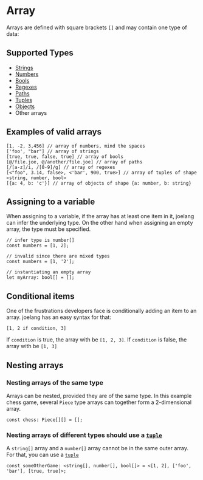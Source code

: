 # Array

Arrays are defined with square brackets `[]` and may contain one type of data:

## Supported Types

- [Strings](string.md)
- [Numbers](number.md)
- [Bools](bool.md)
- [Regexes](regex.md)
- [Paths](path.md)
- [Tuples](tuple.md)
- [Objects](object.md)
- Other arrays

## Examples of valid arrays

```
[1, -2, 3,456] // array of numbers, mind the spaces
['foo', "bar"] // array of strings
[true, true, false, true] // array of bools
[@/file.joe, @/another/file.joe] // array of paths
[/[a-z]/i, /[0-9]/g] // array of regexes
[<"foo", 3.14, false>, <'bar', 900, true>] // array of tuples of shape <string, number, bool>
[{a: 4, b: 'c'}] // array of objects of shape {a: number, b: string}
```

## Assigning to a variable

When assigning to a variable, if the array has at least one item in it, joelang can infer the underlying type. On the other hand when assigning an empty array, the type must be specified.

```
// infer type is number[]
const numbers = [1, 2];

// invalid since there are mixed types
const numbers = [1, '2'];

// instantiating an empty array
let myArray: bool[] = [];
```

## Conditional items

One of the frustrations developers face is conditionally adding an item to an array. joelang has an easy syntax for that:

```
[1, 2 if condition, 3]
```

If `condition` is true, the array with be `[1, 2, 3]`. If `condition` is false, the array with be `[1, 3]`

## Nesting arrays

### Nesting arrays of the same type

Arrays can be nested, provided they are of the same type. In this example chess game, several `Piece` type arrays can together form a 2-dimensional array.

```
const chess: Piece[][] = [];
```

### Nesting arrays of different types should use a [`tuple`](tuple.md)

A `string[]` array and a `number[]` array cannot be in the same outer array. For that, you can use a [`tuple`](tuple.md)

```
const someOtherGame: <string[], number[], bool[]> = <[1, 2], ['foo', 'bar'], [true, true]>;
```
